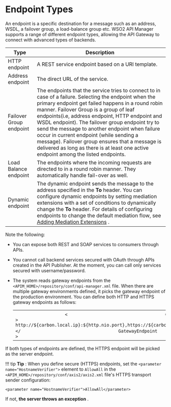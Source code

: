 # Endpoint Types

An endpoint is a specific destination for a message such as an address, WSDL, a failover group, a load-balance group etc. WSO2 API Manager supports a range of different endpoint types, allowing the API Gateway to connect with advanced types of backends.

|Type                     |Description                                                                                                                                                                                                                                                                                                                                                                                                       |
|-------------------------|------------------------------------------------------------------------------------------------------------------------------------------------------------------------------------------------------------------------------------------------------------------------------------------------------------------------------------------------------------------------------------------------------------|
| HTTP endpoint           | A REST service endpoint based on a URI template.                                                                                                                                                                                                                                                                                                                                                           |
| Address endpoint        | The direct URL of the service.                                                                                                                                                                                                                                                                                                                                                                             |
| Failover Group endpoint | The endpoints that the service tries to connect to in case of a failure. Selecting the endpoint when the primary endpoint get failed happens in a round robin manner. Failover Group is a group of leaf endpoints(i.e, address endpoint, HTTP endpoint and WSDL endpoint). The failover group endpoint try to send the message to another endpoint when failure occur in current endpoint (while sending a message). Failover group ensures that a message is delivered as long as there is at least one active endpoint among the listed endpoints.                              |
| Load Balance endpoint   | The endpoints where the incoming requests are directed to in a round robin manner. They automatically handle fail-over as well.                                                                                                                                                                                                                                                                            |
| Dynamic endpoint        | The dynamic endpoint sends the message to the address specified in the **To** header. You can configure dynamic endpoints by setting mediation extensions with a set of conditions to dynamically change the **To** header. For details of configuring endpoints to change the default mediation flow, see [Adding Mediation Extensions](../../Extensions/adding-mediation-extensions.md) . |

Note the following:

-   You can expose both REST and SOAP services to consumers through APIs.
-   You cannot call backend services secured with OAuth through APIs created in the API Publisher. At the moment, you can call only services secured with username/password.
-   The system reads gateway endpoints from the `<APIM_HOME>/repository/conf/api-manager.xml` file. When there are multiple gateway environments defined, it picks the gateway endpoint of the production environment. You can define both HTTP and HTTPS gateway endpoints as follows:

    <table>
    <colgroup>
    <col width="100%" />
    </colgroup>
    <tbody>
    <tr class="odd">
    <td><div class="container" title="Hint: double-click to select code">
    <div class="line number1 index0 alt2">
    <code class="xml plain">                   &lt;                  </code> <code class="xml keyword">                   GatewayEndpoint                  </code> <code class="xml plain">                   &gt;                                       http://${carbon.local.ip}:${http.nio.port},https://${carbon.local.ip}:${https.nio.port}                                      &lt;/                  </code> <code class="xml keyword">                   GatewayEndpoint                  </code> <code class="xml plain">                   &gt;                  </code>
    </div>
    </div></td>
    </tr>
    </tbody>
    </table>

If both types of endpoints are defined, the HTTPS endpoint will be picked as the server endpoint.

!!! tip
**Tip** : When you define secure (HTTPS) endpoints, set the `<parameter name="HostnameVerifier">` element to `AllowAll` in the `<APIM_HOME>/repository/conf/axis2/axis2.xml` file's HTTPS transport sender configuration:

`<parameter name="HostnameVerifier">AllowAll</parameter>        `

If not, **the server throws an exception** .


